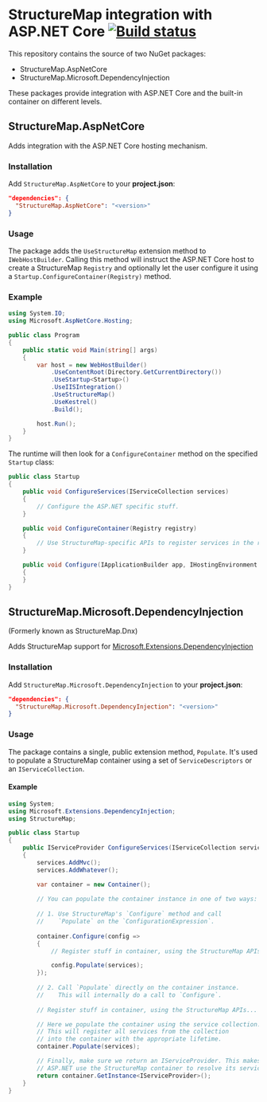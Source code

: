 # StructureMap integration with ASP.NET Core [![Build status](https://ci.appveyor.com/api/projects/status/tpk77374afp3dk8v?svg=true)](https://ci.appveyor.com/project/khellang/structuremap-dnx)

This repository contains the source of two NuGet packages:

 - StructureMap.AspNetCore
 - StructureMap.Microsoft.DependencyInjection

These packages provide integration with ASP.NET Core and the built-in container on different levels.

## StructureMap.AspNetCore

Adds integration with the ASP.NET Core hosting mechanism.

### Installation

Add `StructureMap.AspNetCore` to your **project.json**:

```json
"dependencies": {
  "StructureMap.AspNetCore": "<version>"
}
```

### Usage

The package adds the `UseStructureMap` extension method to `IWebHostBuilder`. Calling this method will instruct the ASP.NET Core host to
create a StructureMap `Registry` and optionally let the user configure it using a `Startup.ConfigureContainer(Registry)` method.

### Example

```csharp
using System.IO;
using Microsoft.AspNetCore.Hosting;

public class Program
{
    public static void Main(string[] args)
    {
        var host = new WebHostBuilder()
            .UseContentRoot(Directory.GetCurrentDirectory())
            .UseStartup<Startup>()
            .UseIISIntegration()
            .UseStructureMap()
            .UseKestrel()
            .Build();

        host.Run();
    }
}
```

The runtime will then look for a `ConfigureContainer` method on the specified `Startup` class:

```csharp
public class Startup
{
    public void ConfigureServices(IServiceCollection services)
    {
		// Configure the ASP.NET specific stuff.
    }

    public void ConfigureContainer(Registry registry)
    {
		// Use StructureMap-specific APIs to register services in the registry.
    }

    public void Configure(IApplicationBuilder app, IHostingEnvironment env, ILoggerFactory loggerFactory)
    {
    }
}
```


## StructureMap.Microsoft.DependencyInjection

(Formerly known as StructureMap.Dnx)

Adds StructureMap support for [Microsoft.Extensions.DependencyInjection](https://github.com/aspnet/DependencyInjection)

### Installation

Add `StructureMap.Microsoft.DependencyInjection` to your **project.json**:

```json
"dependencies": {
  "StructureMap.Microsoft.DependencyInjection": "<version>"
}
```

### Usage

The package contains a single, public extension method, `Populate`.
It's used to populate a StructureMap container using a set of `ServiceDescriptors` or an `IServiceCollection`.

#### Example

```csharp
using System;
using Microsoft.Extensions.DependencyInjection;
using StructureMap;

public class Startup
{
    public IServiceProvider ConfigureServices(IServiceCollection services)
    {
        services.AddMvc();
        services.AddWhatever();

        var container = new Container();
        
        // You can populate the container instance in one of two ways:
        
        // 1. Use StructureMap's `Configure` method and call
        //    `Populate` on the `ConfigurationExpression`.
        
        container.Configure(config =>
        {
            // Register stuff in container, using the StructureMap APIs...

            config.Populate(services);
        });
        
        // 2. Call `Populate` directly on the container instance.
        //    This will internally do a call to `Configure`.
        
        // Register stuff in container, using the StructureMap APIs...

        // Here we populate the container using the service collection.
        // This will register all services from the collection
        // into the container with the appropriate lifetime.
        container.Populate(services);

        // Finally, make sure we return an IServiceProvider. This makes
        // ASP.NET use the StructureMap container to resolve its services.
        return container.GetInstance<IServiceProvider>();
    }
}
```
